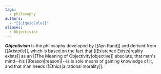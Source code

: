 ```yaml
---
tags:
  - philosophy
authors:
  - "[[LiquidZulu]]"
aliases:
  - Objectivist
---
```


***Objectivism*** is the philosophy developed by [[Ayn Rand]] and derived from [[Aristotle]], which is based on the fact that [[Existence Exists|reality exists]] as an [[The Meaning of Objectivity|objective]] absolute, that man's mind--his [[Reason|reason]]--is is sole means of gaining knowledge of it, and that man needs [[Ethics|a rational morality]].